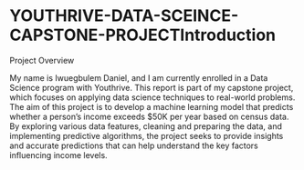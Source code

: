 # YOUTHRIVE-DATA-SCEINCE-CAPSTONE-PROJECTIntroduction
Project Overview

My name is Iwuegbulem Daniel, and I am currently enrolled in a Data Science program with Youthrive. This report is part of my capstone project, which focuses on applying data science techniques to real-world problems. The aim of this project is to develop a machine learning model that predicts whether a person’s income exceeds $50K per year based on census data. By exploring various data features, cleaning and preparing the data, and implementing predictive algorithms, the project seeks to provide insights and accurate predictions that can help understand the key factors influencing income levels.

